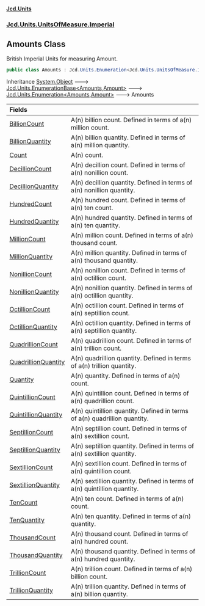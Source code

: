 #### [Jcd.Units](index.md 'index')
### [Jcd.Units.UnitsOfMeasure.Imperial](Jcd.Units.UnitsOfMeasure.Imperial.md 'Jcd.Units.UnitsOfMeasure.Imperial')

## Amounts Class

British Imperial Units for measuring Amount.

```csharp
public class Amounts : Jcd.Units.Enumeration<Jcd.Units.UnitsOfMeasure.Imperial.Amounts, Jcd.Units.UnitTypes.Amount>
```

Inheritance [System.Object](https://docs.microsoft.com/en-us/dotnet/api/System.Object 'System.Object') &#129106; [Jcd.Units.EnumerationBase&lt;](Jcd.Units.EnumerationBase_TEnumeration,T_.md 'Jcd.Units.EnumerationBase<TEnumeration,T>')[Amounts](Jcd.Units.UnitsOfMeasure.Imperial.Amounts.md 'Jcd.Units.UnitsOfMeasure.Imperial.Amounts')[,](Jcd.Units.EnumerationBase_TEnumeration,T_.md 'Jcd.Units.EnumerationBase<TEnumeration,T>')[Amount](Jcd.Units.UnitTypes.Amount.md 'Jcd.Units.UnitTypes.Amount')[&gt;](Jcd.Units.EnumerationBase_TEnumeration,T_.md 'Jcd.Units.EnumerationBase<TEnumeration,T>') &#129106; [Jcd.Units.Enumeration&lt;](Jcd.Units.Enumeration_TEnumeration,T_.md 'Jcd.Units.Enumeration<TEnumeration,T>')[Amounts](Jcd.Units.UnitsOfMeasure.Imperial.Amounts.md 'Jcd.Units.UnitsOfMeasure.Imperial.Amounts')[,](Jcd.Units.Enumeration_TEnumeration,T_.md 'Jcd.Units.Enumeration<TEnumeration,T>')[Amount](Jcd.Units.UnitTypes.Amount.md 'Jcd.Units.UnitTypes.Amount')[&gt;](Jcd.Units.Enumeration_TEnumeration,T_.md 'Jcd.Units.Enumeration<TEnumeration,T>') &#129106; Amounts

| Fields | |
| :--- | :--- |
| [BillionCount](Jcd.Units.UnitsOfMeasure.Imperial.Amounts.BillionCount.md 'Jcd.Units.UnitsOfMeasure.Imperial.Amounts.BillionCount') | A(n) billion count. Defined in terms of a(n) million count. |
| [BillionQuantity](Jcd.Units.UnitsOfMeasure.Imperial.Amounts.BillionQuantity.md 'Jcd.Units.UnitsOfMeasure.Imperial.Amounts.BillionQuantity') | A(n) billion quantity. Defined in terms of a(n) million quantity. |
| [Count](Jcd.Units.UnitsOfMeasure.Imperial.Amounts.Count.md 'Jcd.Units.UnitsOfMeasure.Imperial.Amounts.Count') | A(n) count. |
| [DecillionCount](Jcd.Units.UnitsOfMeasure.Imperial.Amounts.DecillionCount.md 'Jcd.Units.UnitsOfMeasure.Imperial.Amounts.DecillionCount') | A(n) decillion count. Defined in terms of a(n) nonillion count. |
| [DecillionQuantity](Jcd.Units.UnitsOfMeasure.Imperial.Amounts.DecillionQuantity.md 'Jcd.Units.UnitsOfMeasure.Imperial.Amounts.DecillionQuantity') | A(n) decillion quantity. Defined in terms of a(n) nonillion quantity. |
| [HundredCount](Jcd.Units.UnitsOfMeasure.Imperial.Amounts.HundredCount.md 'Jcd.Units.UnitsOfMeasure.Imperial.Amounts.HundredCount') | A(n) hundred count. Defined in terms of a(n) ten count. |
| [HundredQuantity](Jcd.Units.UnitsOfMeasure.Imperial.Amounts.HundredQuantity.md 'Jcd.Units.UnitsOfMeasure.Imperial.Amounts.HundredQuantity') | A(n) hundred quantity. Defined in terms of a(n) ten quantity. |
| [MillionCount](Jcd.Units.UnitsOfMeasure.Imperial.Amounts.MillionCount.md 'Jcd.Units.UnitsOfMeasure.Imperial.Amounts.MillionCount') | A(n) million count. Defined in terms of a(n) thousand count. |
| [MillionQuantity](Jcd.Units.UnitsOfMeasure.Imperial.Amounts.MillionQuantity.md 'Jcd.Units.UnitsOfMeasure.Imperial.Amounts.MillionQuantity') | A(n) million quantity. Defined in terms of a(n) thousand quantity. |
| [NonillionCount](Jcd.Units.UnitsOfMeasure.Imperial.Amounts.NonillionCount.md 'Jcd.Units.UnitsOfMeasure.Imperial.Amounts.NonillionCount') | A(n) nonillion count. Defined in terms of a(n) octillion count. |
| [NonillionQuantity](Jcd.Units.UnitsOfMeasure.Imperial.Amounts.NonillionQuantity.md 'Jcd.Units.UnitsOfMeasure.Imperial.Amounts.NonillionQuantity') | A(n) nonillion quantity. Defined in terms of a(n) octillion quantity. |
| [OctillionCount](Jcd.Units.UnitsOfMeasure.Imperial.Amounts.OctillionCount.md 'Jcd.Units.UnitsOfMeasure.Imperial.Amounts.OctillionCount') | A(n) octillion count. Defined in terms of a(n) septillion count. |
| [OctillionQuantity](Jcd.Units.UnitsOfMeasure.Imperial.Amounts.OctillionQuantity.md 'Jcd.Units.UnitsOfMeasure.Imperial.Amounts.OctillionQuantity') | A(n) octillion quantity. Defined in terms of a(n) septillion quantity. |
| [QuadrillionCount](Jcd.Units.UnitsOfMeasure.Imperial.Amounts.QuadrillionCount.md 'Jcd.Units.UnitsOfMeasure.Imperial.Amounts.QuadrillionCount') | A(n) quadrillion count. Defined in terms of a(n) trillion count. |
| [QuadrillionQuantity](Jcd.Units.UnitsOfMeasure.Imperial.Amounts.QuadrillionQuantity.md 'Jcd.Units.UnitsOfMeasure.Imperial.Amounts.QuadrillionQuantity') | A(n) quadrillion quantity. Defined in terms of a(n) trillion quantity. |
| [Quantity](Jcd.Units.UnitsOfMeasure.Imperial.Amounts.Quantity.md 'Jcd.Units.UnitsOfMeasure.Imperial.Amounts.Quantity') | A(n) quantity. Defined in terms of a(n)  count. |
| [QuintillionCount](Jcd.Units.UnitsOfMeasure.Imperial.Amounts.QuintillionCount.md 'Jcd.Units.UnitsOfMeasure.Imperial.Amounts.QuintillionCount') | A(n) quintillion count. Defined in terms of a(n) quadrillion count. |
| [QuintillionQuantity](Jcd.Units.UnitsOfMeasure.Imperial.Amounts.QuintillionQuantity.md 'Jcd.Units.UnitsOfMeasure.Imperial.Amounts.QuintillionQuantity') | A(n) quintillion quantity. Defined in terms of a(n) quadrillion quantity. |
| [SeptillionCount](Jcd.Units.UnitsOfMeasure.Imperial.Amounts.SeptillionCount.md 'Jcd.Units.UnitsOfMeasure.Imperial.Amounts.SeptillionCount') | A(n) septillion count. Defined in terms of a(n) sextillion count. |
| [SeptillionQuantity](Jcd.Units.UnitsOfMeasure.Imperial.Amounts.SeptillionQuantity.md 'Jcd.Units.UnitsOfMeasure.Imperial.Amounts.SeptillionQuantity') | A(n) septillion quantity. Defined in terms of a(n) sextillion quantity. |
| [SextillionCount](Jcd.Units.UnitsOfMeasure.Imperial.Amounts.SextillionCount.md 'Jcd.Units.UnitsOfMeasure.Imperial.Amounts.SextillionCount') | A(n) sextillion count. Defined in terms of a(n) quintillion count. |
| [SextillionQuantity](Jcd.Units.UnitsOfMeasure.Imperial.Amounts.SextillionQuantity.md 'Jcd.Units.UnitsOfMeasure.Imperial.Amounts.SextillionQuantity') | A(n) sextillion quantity. Defined in terms of a(n) quintillion quantity. |
| [TenCount](Jcd.Units.UnitsOfMeasure.Imperial.Amounts.TenCount.md 'Jcd.Units.UnitsOfMeasure.Imperial.Amounts.TenCount') | A(n) ten count. Defined in terms of a(n)  count. |
| [TenQuantity](Jcd.Units.UnitsOfMeasure.Imperial.Amounts.TenQuantity.md 'Jcd.Units.UnitsOfMeasure.Imperial.Amounts.TenQuantity') | A(n) ten quantity. Defined in terms of a(n)  quantity. |
| [ThousandCount](Jcd.Units.UnitsOfMeasure.Imperial.Amounts.ThousandCount.md 'Jcd.Units.UnitsOfMeasure.Imperial.Amounts.ThousandCount') | A(n) thousand count. Defined in terms of a(n) hundred count. |
| [ThousandQuantity](Jcd.Units.UnitsOfMeasure.Imperial.Amounts.ThousandQuantity.md 'Jcd.Units.UnitsOfMeasure.Imperial.Amounts.ThousandQuantity') | A(n) thousand quantity. Defined in terms of a(n) hundred quantity. |
| [TrillionCount](Jcd.Units.UnitsOfMeasure.Imperial.Amounts.TrillionCount.md 'Jcd.Units.UnitsOfMeasure.Imperial.Amounts.TrillionCount') | A(n) trillion count. Defined in terms of a(n) billion count. |
| [TrillionQuantity](Jcd.Units.UnitsOfMeasure.Imperial.Amounts.TrillionQuantity.md 'Jcd.Units.UnitsOfMeasure.Imperial.Amounts.TrillionQuantity') | A(n) trillion quantity. Defined in terms of a(n) billion quantity. |
